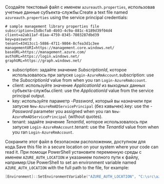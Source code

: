 <span data-ttu-id="dfd4d-101">Создайте текстовый файл с именем `azureauth.properties`, использовав учетные данные субъекта-службы:</span><span class="sxs-lookup"><span data-stu-id="dfd4d-101">Create a text file named `azureauth.properties` using the service principal credentials:</span></span>

```plaintext
# sample management library properties file
subscription=15dbcfa8-4b93-4c9a-881c-6189d39f04d4
client=a2ab11af-01aa-4759-8345-7803287dbd39
key=password
tenant=43413cc1-5886-4711-9804-8cfea3d1c3ee
managementURI=https://management.core.windows.net/
baseURL=https://management.azure.com/
authURL=https://login.windows.net/
graphURL=https://graph.windows.net/
```

- <span data-ttu-id="dfd4d-102">subscription: задайте значение *SubscriptionId*, которое использовалось при запуске `Login-AzureRmAccount`.</span><span class="sxs-lookup"><span data-stu-id="dfd4d-102">subscription: use the *SubscriptionId* value from when you ran `Login-AzureRmAccount`.</span></span>
- <span data-ttu-id="dfd4d-103">client: используйте значение *ApplicationId* из выходных данных субъекта-службы.</span><span class="sxs-lookup"><span data-stu-id="dfd4d-103">client: use the *ApplicationId* value from the service principal output.</span></span>
- <span data-ttu-id="dfd4d-104">key: используйте параметр *-Password*, который вы назначили при запуске `New-AzureRmADServicePrincipal` (без кавычек).</span><span class="sxs-lookup"><span data-stu-id="dfd4d-104">key: use the *-Password* parameter you assigned when you ran `New-AzureRmADServicePrincipal` (without quotes).</span></span>
- <span data-ttu-id="dfd4d-105">tenant: задайте значение *TenantId*, которое использовалось при запуске `Login-AzureRmAccount`.</span><span class="sxs-lookup"><span data-stu-id="dfd4d-105">tenant: use the *TenantId* value from when you ran `Login-AzureRmAccount`.</span></span>

<span data-ttu-id="dfd4d-106">Сохраните этот файл в безопасном расположении, доступном для кода.</span><span class="sxs-lookup"><span data-stu-id="dfd4d-106">Save this file in a secure location on your system where your code can read it.</span></span> <span data-ttu-id="dfd4d-107">При помощи PowerShell установите переменную среды с именем `AZURE_AUTH_LOCATION` и указанием полного пути к файлу, например:</span><span class="sxs-lookup"><span data-stu-id="dfd4d-107">Use PowerShell to set an environment variable named `AZURE_AUTH_LOCATION` with the full path to the file, for example:</span></span>

```powershell
[Environment]::SetEnvironmentVariable("AZURE_AUTH_LOCATION", "C:\src\azureauth.properties", "User")
```
